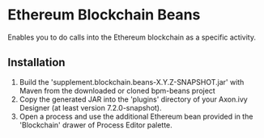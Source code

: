 # Ethereum Blockchain Beans
Enables you to do calls into the Ethereum blockchain as a specific activity.

## Installation
1. Build the 'supplement.blockchain.beans-X.Y.Z-SNAPSHOT.jar' with Maven from the downloaded or cloned bpm-beans project
2. Copy the generated JAR into the 'plugins' directory of your Axon.ivy Designer (at least version 7.2.0-snapshot).
3. Open a process and use the additional Ethereum bean provided in the 'Blockchain' drawer of Process Editor palette.
